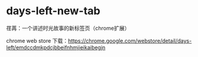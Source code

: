 # days-left-new-tab
荏苒：一个讲述时光故事的新标签页（chrome扩展）

chrome web store 下载：https://chrome.google.com/webstore/detail/days-left/emdccdmkpdcjbbeifnhmjieikaibegjn
